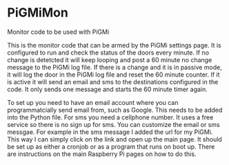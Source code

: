 # PiGMiMon
Monitor code to be used with PiGMi

This is the monitor code that can be armed by the PiGMi settings page. It is configured to run and check the status of the 
doors every minute. If no change is detetcted it will keep looping and post a 60 minute no change message to the PiGMi log
file. If there is a  change and it is in passive mode, it will log the door in the PiGMi log file and reset the 60 minute 
counter. If it is active it will send an email and sms to the destinations configured in the code. It only
sends one message and starts the 60 minute timer again.

To set up you need to have an email account where you can programmatcially send email from, such as Google. This needs to 
be added into the Python file. For sms you need a cellphone number. It uses a free service so there is no sign up for sms.
You can customize the email or sms messgae. For example in the sms message I added the url for my PiGMi. This way I can
simply click on the link and open up the main page.
It should be set up as either a cronjob or as a program that runs  on boot up. There are instructions on the main
Raspberry Pi pages on how to do this.
